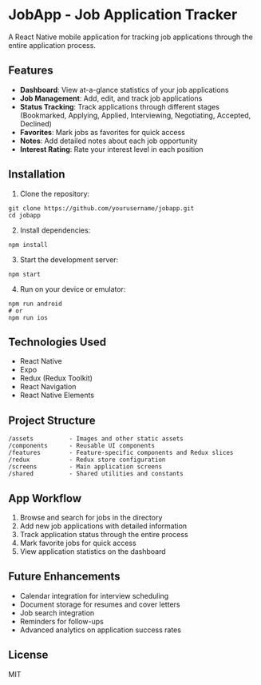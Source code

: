 # JobApp - Job Application Tracker

A React Native mobile application for tracking job applications through the entire application process.

## Features

- **Dashboard**: View at-a-glance statistics of your job applications
- **Job Management**: Add, edit, and track job applications
- **Status Tracking**: Track applications through different stages (Bookmarked, Applying, Applied, Interviewing, Negotiating, Accepted, Declined)
- **Favorites**: Mark jobs as favorites for quick access
- **Notes**: Add detailed notes about each job opportunity
- **Interest Rating**: Rate your interest level in each position

## Installation

1. Clone the repository:
```
git clone https://github.com/yourusername/jobapp.git
cd jobapp
```

2. Install dependencies:
```
npm install
```

3. Start the development server:
```
npm start
```

4. Run on your device or emulator:
```
npm run android
# or
npm run ios
```

## Technologies Used

- React Native
- Expo
- Redux (Redux Toolkit)
- React Navigation
- React Native Elements

## Project Structure

```
/assets          - Images and other static assets
/components      - Reusable UI components  
/features        - Feature-specific components and Redux slices
/redux           - Redux store configuration
/screens         - Main application screens
/shared          - Shared utilities and constants
```

## App Workflow

1. Browse and search for jobs in the directory
2. Add new job applications with detailed information
3. Track application status through the entire process
4. Mark favorite jobs for quick access
5. View application statistics on the dashboard

## Future Enhancements

- Calendar integration for interview scheduling
- Document storage for resumes and cover letters
- Job search integration
- Reminders for follow-ups
- Advanced analytics on application success rates

## License

MIT